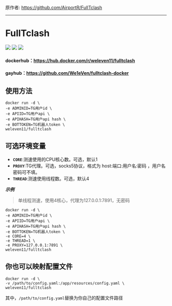 原作者: https://github.com/AirportR/FullTclash

---

# FullTclash
<img src="https://img.shields.io/github/license/We1eVen/fulltclash-docker.svg"/>  <img src="https://img.shields.io/github/last-commit/We1eVen/fulltclash-docker.svg"/>  <img src="https://img.shields.io/docker/image-size/weleven11/fulltclash/latest"/>  

#### dockerhub：https://hub.docker.com/r/weleven11/fulltclash
#### gayhub：https://github.com/We1eVen/fulltclash-docker



## 使用方法

```
docker run -d \
-e ADMINID=TG用户id \
-e APIID=TG用户api \
-e APIHASH=TG用户api hash \
-e BOTTOKEN=TG机器人token \
weleven11/fulltclash
```

## 可选环境变量

* __`CORE`__:测速使用的CPU核心数。可选，默认1
* __`PROXY`__:TG代理。可选，socks5协议，格式为 host:端口:用户名:密码 ，用户名密码可不填。
* __`THREAD`__:测速使用线程数。可选，默认4

***示例***

>单线程测速，使用4核心，代理为127.0.0.1:7891，无密码
```
docker run -d \
-e ADMINID=TG用户id \
-e APIID=TG用户api \
-e APIHASH=TG用户api hash \
-e BOTTOKEN=TG机器人token \
-e CORE=4 \
-e THREAD=1 \
-e PROXY=127.0.0.1:7891 \
weleven11/fulltclash
```


## 你也可以映射配置文件

```
docker run -d \
-v /path/to/config.yaml:/app/resources/config.yaml \
weleven11/fulltclash
```
其中，`/path/to/config.yaml`替换为你自己的配置文件路径
